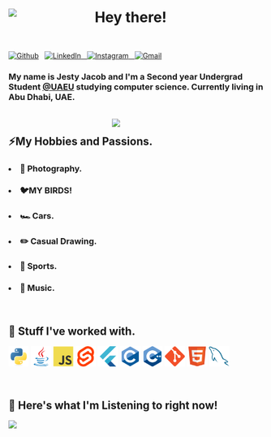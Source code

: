 # <img align = left src="https://media0.giphy.com/media/XUW0Q2r7yhTUJiMIHd/giphy.gif?cid=790b7611101ea743a396460c4dda2aec9ae90d99af7335d9&rid=giphy.gif&ct=s" width = 150 />&nbsp; &nbsp;**Hey there!**

<br>

<p><a href="https://github.com/n01syboii" target="_blank"><img alt="Github" src="https://img.shields.io/badge/GitHub-%2312100E.svg?&style=for-the-badge&logo=Github&logoColor=white" /></a> &nbsp; <a href="https://www.linkedin.com/in/jestyjacob" target="_blank"><img alt="LinkedIn" src="https://img.shields.io/badge/linkedin-%230077B5.svg?&style=for-the-badge&logo=linkedin&logoColor=white" /> &nbsp; <a href="https://www.instagram.com/n01syboii" target="_blank"><img alt="Instagram" src="https://img.shields.io/badge/Instagram-E4405F.svg?&style=for-the-badge&logo=instagram&logoColor=white" /> &nbsp; <a href="jestyjacob8@gmail.com" target="_blank"><img alt="Gmail" src="https://img.shields.io/badge/Gmail-B92B27.svg?&style=for-the-badge&logo=google&logoColor=white" /></a>

<br>

### My name is Jesty Jacob and I'm a Second year Undergrad Student [@UAEU](https://www.uaeu.ac.ae/en/) studying computer science. Currently living in Abu Dhabi, UAE.

<br>

<img align='right' src='https://64.media.tumblr.com/580ff5e5d8fe4c789608372fb28604e4/tumblr_pb3lb40nPW1ukqz3ao1_540.gifv' width='300'>

## **⚡My Hobbies and Passions.**

### <li> 📸 Photography.</li>

### <li> 🐦MY BIRDS!</li>

### <li> 🏎️ Cars.</li>

### <li> ✏️ Casual Drawing.</li>

### <li> 🏀 Sports.</li>

### <li> 🎵 Music.</li>

<br>

## **🚀 Stuff I've worked with.**

<p align="left">
  <img src="https://raw.githubusercontent.com/devicons/devicon/master/icons/python/python-original.svg" alt="Python" width="40" height="40" />
  <img src="https://raw.githubusercontent.com/devicons/devicon/master/icons/java/java-original.svg" alt="Java" width="40" height="40" />
  <img src="https://raw.githubusercontent.com/devicons/devicon/master/icons/javascript/javascript-original.svg" alt="JavaScript" width="40" height="40" />
  <img src="https://raw.githubusercontent.com/devicons/devicon/master/icons/svelte/svelte-original.svg" alt="Svelte" width="40" height="40" />
<img src="https://raw.githubusercontent.com/devicons/devicon/master/icons/flutter/flutter-original.svg" alt="Flutter" width="40" height="40" />
<img src="https://raw.githubusercontent.com/devicons/devicon/master/icons/c/c-original.svg" alt="C" width="40" height="40" />
<img src="https://raw.githubusercontent.com/devicons/devicon/master/icons/cplusplus/cplusplus-original.svg" alt="C++" width="40" height="40" />
<img src="https://raw.githubusercontent.com/devicons/devicon/master/icons/git/git-original.svg" alt="Git" width="40" height="40" />
<img src="https://raw.githubusercontent.com/devicons/devicon/master/icons/html5/html5-original.svg" alt="HTML5" width="40" height="40" />
<img src="https://raw.githubusercontent.com/devicons/devicon/master/icons/mysql/mysql-original.svg" alt="MySQL" width="40" height="40" />
</p>
<br>

## **🕺 Here's what I'm Listening to right now!**

<p align="left">
  <img width=300 src="https://spotify-github-profile.vercel.app/api/view?uid=mwmh6x6xokxjschv3d3po5uw1&cover_image=true&theme=novatorem&show_offline=true&background_color=000000&bar_color=53b14f&bar_color_cover=false">
</p>
